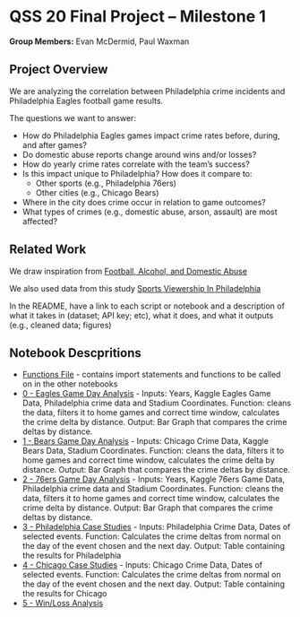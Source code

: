# QSS 20 Final Project – Milestone 1

**Group Members:** Evan McDermid, Paul Waxman 

## Project Overview

We are analyzing the correlation between Philadelphia crime incidents and Philadelphia Eagles football game results.

The questions we want to answer:

- How do Philadelphia Eagles games impact crime rates before, during, and after games?
- Do domestic abuse reports change around wins and/or losses?
- How do yearly crime rates correlate with the team’s success?
- Is this impact unique to Philadelphia? How does it compare to:
  - Other sports (e.g., Philadelphia 76ers)
  - Other cities (e.g., Chicago Bears)
- Where in the city does crime occur in relation to game outcomes?
- What types of crimes (e.g., domestic abuse, arson, assault) are most affected?


## Related Work

We draw inspiration from [Football, Alcohol, and Domestic Abuse](https://www.sciencedirect.com/science/article/pii/S004727272300213X)

We also used data from this study [Sports Viewership In Philadelphia](https://d101vc9winf8ln.cloudfront.net/documents/49536/original/Sports_Viewership_in_the_Philadelphia-Camden-Wilmington__PA-NJ-DE-MD_Metropolitan_Area.pdf?1714499267)


In the README, have a link to each script or notebook and a description of what it takes in (dataset; API key; etc), 
what it does, and what it outputs (e.g., cleaned data; figures)

## Notebook Descpritions 
- [Functions File](https://github.com/pwax1120/mcdermid_waxman_final_project/blob/main/code/utils.ipynb) - contains import statements and functions to be called on in the other notebooks
- [0 - Eagles Game Day Analysis](https://github.com/pwax1120/mcdermid_waxman_final_project/blob/main/code/00_eagles_gameday_analysis.ipynb) - Inputs: Years, Kaggle Eagles Game Data, Philadelphia crime data and Stadium Coordinates. Function: cleans the data, filters it to home games and correct time window, calculates the crime delta by distance. Output: Bar Graph that compares the crime deltas by distance. 
- [1 - Bears Game Day Analysis](https://github.com/pwax1120/mcdermid_waxman_final_project/blob/main/code/01_bears_gameday_analysis.ipynb) - Inputs: Chicago Crime Data, Kaggle Bears Data, Stadium Coordinates. Function: cleans the data, filters it to home games and correct time window, calculates the crime delta by distance. Output: Bar Graph that compares the crime deltas by distance. 
- [2 - 76ers Game Day Analysis](https://github.com/pwax1120/mcdermid_waxman_final_project/blob/main/code/02_sixers_gameday_analysis.ipynb) - Inputs: Years, Kaggle 76ers Game Data, Philadelphia crime data and Stadium Coordinates. Function: cleans the data, filters it to home games and correct time window, calculates the crime delta by distance. Output: Bar Graph that compares the crime deltas by distance. 
- [3 - Philadelphia Case Studies](https://github.com/pwax1120/mcdermid_waxman_final_project/blob/main/code/03_philly_casestudies.ipynb) - Inputs: Philadelphia Crime Data, Dates of selected events. Function: Calculates the crime deltas from normal on the day of the event chosen and the next day. Output: Table containing the results for Philadelphia
- [4 - Chicago Case Studies](https://github.com/pwax1120/mcdermid_waxman_final_project/blob/main/code/04_chicago_casestudies.ipynb) - Inputs: Chicago Crime Data, Dates of selected events. Function: Calculates the crime deltas from normal on the day of the event chosen and the next day. Output: Table containing the results for Chicago
- [5 - Win/Loss Analysis](https://github.com/pwax1120/mcdermid_waxman_final_project/blob/main/code/05_win_loss_analysis.ipynb)
  
